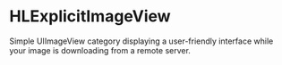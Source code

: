 HLExplicitImageView
===================

Simple UIImageView category displaying a user-friendly interface while your image is downloading from a remote server.
